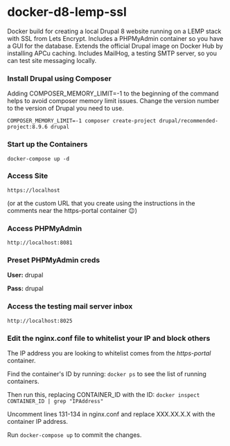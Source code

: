 # docker-d8-lemp-ssl

Docker build for creating a local Drupal 8 website running on a LEMP stack with SSL from Lets Encrypt. Includes a PHPMyAdmin container so you have a GUI for the database. Extends the official Drupal image on Docker Hub by installing APCu caching. Includes MailHog, a testing SMTP server, so you can test site messaging locally.

### Install Drupal using Composer
Adding COMPOSER_MEMORY_LIMIT=-1 to the beginning of the command helps to avoid composer memory limit issues. Change the version number to the version of Drupal you need to use.

``` COMPOSER_MEMORY_LIMIT=-1 composer create-project drupal/recommended-project:8.9.6 drupal ```

### Start up the Containers
``` docker-compose up -d ```

### Access Site
``` https://localhost ```

(or at the custom URL that you create using the instructions in the comments near the https-portal container :wink:)

### Access PHPMyAdmin
``` http://localhost:8081 ```

### Preset PHPMyAdmin creds
<p><b>User:</b> drupal</p>
<p><b>Pass:</b> drupal</p>

### Access the testing mail server inbox
``` http://localhost:8025 ```

### Edit the nginx.conf file to whitelist your IP and block others
The IP address you are looking to whitelist comes from the <i>https-portal</i> container.

Find the container's ID by running: ``` docker ps ``` to see the list of running containers.

Then run this, replacing CONTAINER_ID with the ID: ``` docker inspect CONTAINER_ID | grep "IPAddress" ```

Uncomment lines 131-134 in nginx.conf and replace XXX.XX.X.X with the container IP address.

Run ``` docker-compose up ``` to commit the changes.
